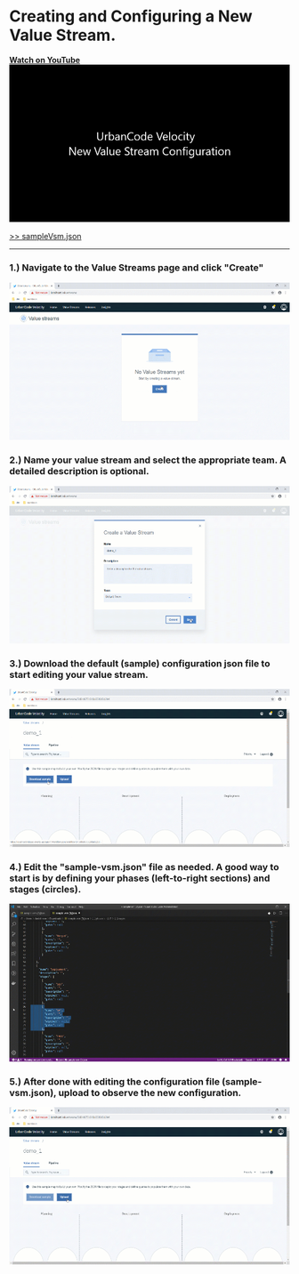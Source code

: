 
# Creating and Configuring a New Value Stream.

**[Watch on YouTube](https://www.youtube.com/watch?v=eQNYkeReOYo&list=PLDq88EzQBSsAcitaMxyYapVhDeHQELxXC&index=8&t=0s)**
[![WATCH VIDEO](newValueStream.gif)](https://www.youtube.com/watch?v=eQNYkeReOYo&list=PLDq88EzQBSsAcitaMxyYapVhDeHQELxXC&index=8&t=0s)

[>> sampleVsm.json](sampleVsm.md)

---

### 1.) Navigate to the Value Streams page and click "Create"
![Jenkins Global Config Page](1.png)
### 2.) Name your value stream and select the appropriate team. A detailed description is optional.
![Jenkins Global Config Page](2.png)
### 3.) Download the default (sample) configuration json file to start editing your value stream.
![Jenkins Global Config Page](3.png)
### 4.) Edit the "sample-vsm.json" file as needed. A good way to start is by defining your phases (left-to-right sections) and stages (circles).
![Jenkins Global Config Page](4.png)
### 5.) After done with editing the configuration file (sample-vsm.json), upload to observe the new configuration.
![Jenkins Global Config Page](5.png)